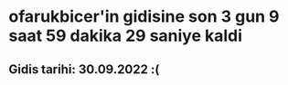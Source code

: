 # ofarukbicer'in gidisine son 3 gun 9 saat 59 dakika 29 saniye kaldi

## Gidis tarihi: 30.09.2022 :(